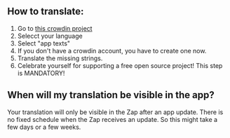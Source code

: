 ## How to translate:

1. Go to [this crowdin project][crowdin]
2. Selecct your language
3. Select "app texts"
4. If you don't have a crowdin account, you have to create one now.
5. Translate the missing strings.
6. Celebrate yourself for supporting a free open source project! This step is MANDATORY!


## When will my translation be visible in the app?

Your translation will only be visible in the Zap after an app update. There is no fixed schedule when the Zap receives an update.
So this might take a few days or a few weeks.

[crowdin]: https://crowdin.com/project/zap-android